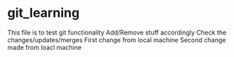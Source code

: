 # git_learning
This file is to test git functionality
Add/Remove stuff accordingly
Check the changes/updates/merges
First change from local machine
Second change made from loacl machine  
